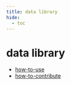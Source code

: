 ```yaml
---
title: data library
hide:
  - toc
---
```


# data library

- [how-to-use](../quickstart/data-library/how-to-use/)
  <small></small>
- [how-to-contribute](../quickstart/data-library/how-to-contribute/)
  <small></small>

